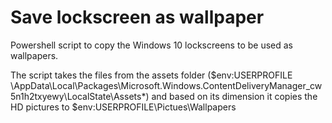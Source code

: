 # Save lockscreen as wallpaper

Powershell script to copy the Windows 10 lockscreens to be used as wallpapers. 

The script takes the files from the assets folder ($env:USERPROFILE \AppData\Local\Packages\Microsoft.Windows.ContentDeliveryManager_cw5n1h2txyewy\LocalState\Assets\*) and based on its dimension it copies the HD pictures to $env:USERPROFILE\Pictues\Wallpapers

